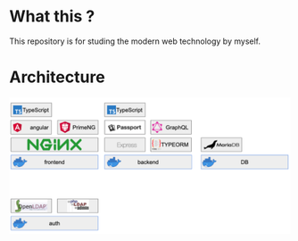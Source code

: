 # What this ?

This repository is for studing the modern web technology by myself.

# Architecture

![architecture](/doc/img/architecture.png)
